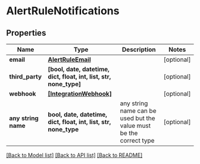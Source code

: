 # AlertRuleNotifications


## Properties
Name | Type | Description | Notes
------------ | ------------- | ------------- | -------------
**email** | [**AlertRuleEmail**](AlertRuleEmail.md) |  | [optional] 
**third_party** | **[bool, date, datetime, dict, float, int, list, str, none_type]** |  | [optional] 
**webhook** | [**[IntegrationWebhook]**](IntegrationWebhook.md) |  | [optional] 
**any string name** | **bool, date, datetime, dict, float, int, list, str, none_type** | any string name can be used but the value must be the correct type | [optional]

[[Back to Model list]](../README.md#documentation-for-models) [[Back to API list]](../README.md#documentation-for-api-endpoints) [[Back to README]](../README.md)


